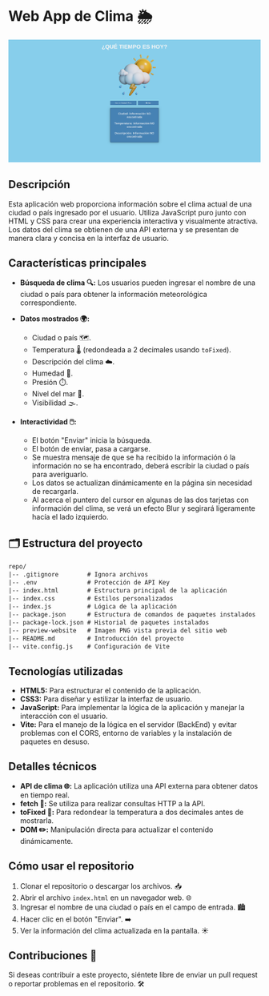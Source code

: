 # Web App de Clima 🌦️

<img src="./preview-website.png" alt="Vista previa de la aplicación" width="1000">

## Descripción
Esta aplicación web proporciona información sobre el clima actual de una ciudad o país ingresado por el usuario. Utiliza JavaScript puro junto con HTML y CSS para crear una experiencia interactiva y visualmente atractiva. Los datos del clima se obtienen de una API externa y se presentan de manera clara y concisa en la interfaz de usuario.

## Características principales
- **Búsqueda de clima 🔍:** Los usuarios pueden ingresar el nombre de una ciudad o país para obtener la información meteorológica correspondiente.
- **Datos mostrados 🌍:**
  - Ciudad o país 🗺️.
  - Temperatura 🌡️ (redondeada a 2 decimales usando `toFixed`).
  - Descripción del clima ☁️.
  - Humedad 🍃.
  - Presión ⏱️.
  - Nivel del mar 🌊.
  - Visibilidad 🌫️.

- **Interactividad 🖱️:**
  - El botón "Enviar" inicia la búsqueda.
  - El botón de enviar, pasa a cargarse.
  - Se muestra mensaje de que se ha recibido la información ó la información no se ha encontrado, deberá escribir la ciudad o país para averiguarlo.
  - Los datos se actualizan dinámicamente en la página sin necesidad de recargarla.
  - Al acerca el puntero del cursor en algunas de las dos tarjetas con información del clima, se verá un efecto Blur y segirará ligeramente hacía el lado izquierdo.

## 🗂️ Estructura del proyecto

```
repo/
|-- .gitignore        # Ignora archivos
|-- .env              # Protección de API Key
|-- index.html        # Estructura principal de la aplicación
|-- index.css         # Estilos personalizados
|-- index.js          # Lógica de la aplicación
|-- package.json      # Estructura de comandos de paquetes instalados
|-- package-lock.json # Historial de paquetes instalados
|-- preview-website   # Imagen PNG vista previa del sitio web
|-- README.md         # Introducción del proyecto
|-- vite.config.js    # Configuración de Vite

```

## Tecnologías utilizadas
- **HTML5:** Para estructurar el contenido de la aplicación.
- **CSS3:** Para diseñar y estilizar la interfaz de usuario.
- **JavaScript:** Para implementar la lógica de la aplicación y manejar la interacción con el usuario.
- **Vite:** Para el manejo de la lógica en el servidor (BackEnd) y evitar problemas con el CORS, entorno de variables y la instalación de paquetes en desuso.

## Detalles técnicos
- **API de clima 🌐:** La aplicación utiliza una API externa para obtener datos en tiempo real.
- **fetch 🔄:** Se utiliza para realizar consultas HTTP a la API.
- **toFixed 🧮:** Para redondear la temperatura a dos decimales antes de mostrarla.
- **DOM ✏️:** Manipulación directa para actualizar el contenido dinámicamente.

## Cómo usar el repositorio
1. Clonar el repositorio o descargar los archivos. 📥
2. Abrir el archivo `index.html` en un navegador web. 🌐
3. Ingresar el nombre de una ciudad o país en el campo de entrada. 🏙️
4. Hacer clic en el botón "Enviar". ➡️
5. Ver la información del clima actualizada en la pantalla. ☀️

## Contribuciones 🤝
Si deseas contribuir a este proyecto, siéntete libre de enviar un pull request o reportar problemas en el repositorio. 🛠️
